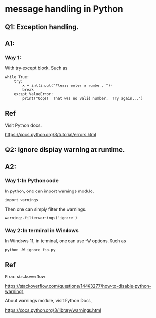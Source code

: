 # message handling in Python
## Q1: Exception handling.
## A1:
### Way 1:
With try-except block. Such as 

    while True:
        try:
            x = int(input("Please enter a number: "))
            break
        except ValueError:
            print("Oops!  That was no valid number.  Try again...")


## Ref
Visit Python docs.

https://docs.python.org/3/tutorial/errors.html

## Q2: Ignore display warning at runtime.
## A2:
### Way 1: In Python code
In python, one can import warnings module.

    import warnings
    
Then one can simply filter the warnings.

    warnings.filterwarnings('ignore')

### Way 2: In terminal in Windows
In Windows 11, in terminal, one can use -W options. Such as

    python -W ignore foo.py

## Ref
From stackoverflow,

https://stackoverflow.com/questions/14463277/how-to-disable-python-warnings

About warnings module, visit Python Docs,

https://docs.python.org/3/library/warnings.html


